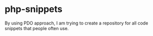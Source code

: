 # php-snippets
By using PDO approach, I am trying to create a repository for all code snippets that people often use.
